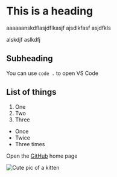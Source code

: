 # This is a heading

aaaaaanskdflasjdflkasjf
ajsdlkfasf
asjdfkls

alskdjf
aslkdfj

## Subheading
You can use `code .` to open VS Code

## List of things
1. One
2. Two
3. Three

- Once
- Twice
- Three times

Open the [GitHub](https://github.com/) home page

![Cute pic of a kitten](https://placekitten.com/200)
